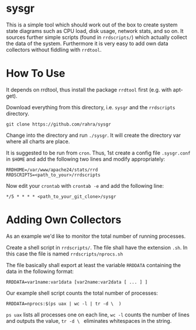 # sysgr

This is a simple tool which should work out of the box to create system state diagrams such as CPU load, disk usage, network stats, and so on. It sources further simple scripts (found in `rrdscripts/`) which actually collect the data of the system.
Furthermore it is very easy to add own data collectors without fiddling with `rrdtool`.

# How To Use

It depends on rrdtool, thus install the package `rrdtool` first (e.g. with apt-get).

Download everything from this directory, i.e. `sysgr` and the `rrdscripts` directory.

```Shell
git clone https://github.com/rahra/sysgr
```

Change into the directory and run `./sysgr`. It will create the directory var where all charts are place.

It is suggested to be run from `cron`.
Thus, 1st create a config file `.sysgr.conf` in `$HOME` and add the following two lines and modify appropriately:

```Shell
RRDHOME=/var/www/apache24/stats/rrd
RRDSCRIPTS=<path_to_your>/rrdscripts
```

Now edit your `crontab` with `crontab -e` and add the following line:

```Cron
*/5 * * * * <path_to_your_git_clone>/sysgr
```

# Adding Own Collectors

As an example we'd like to monitor the total number of running processes.

Create a shell script in `rrdscripts/`. The file shall have the extension `.sh`.
In this case the file is named `rrdscripts/nprocs.sh`

The file basically shall export at least the variable `RRDDATA` containing the data in the following format:
```Shell
RRDDATA=var1name:var1data [var2name:var2data [ ... ] ]
```

Our example shell script counts the total number of processes:
```Shell
RRDDATA=nprocs:$(ps uax | wc -l | tr -d \  )
```

`ps uax` lists all processes one on each line, `wc -l` counts the number of lines and outputs the value, `tr -d \ ` eliminates whitespaces in the string.

